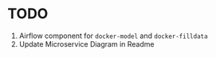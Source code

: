 # TODO

1. Airflow component for `docker-model` and `docker-filldata`
2. Update Microservice Diagram in Readme